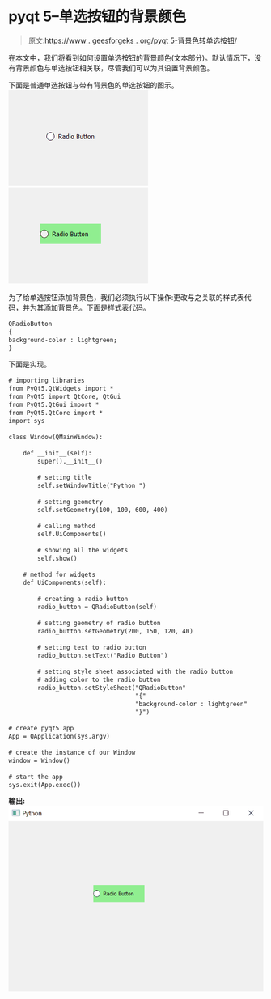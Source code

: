 # pyqt 5–单选按钮的背景颜色

> 原文:[https://www . geesforgeks . org/pyqt 5-背景色转单选按钮/](https://www.geeksforgeeks.org/pyqt5-background-color-to-radio-button/)

在本文中，我们将看到如何设置单选按钮的背景颜色(文本部分)。默认情况下，没有背景颜色与单选按钮相关联，尽管我们可以为其设置背景颜色。

下面是普通单选按钮与带有背景色的单选按钮的图示。
![](img/bb9d7bf145a13348a7a0d1f77862a3bf.png) ![](img/b2a77ea66e71cc60611af0eb7f64df54.png)

为了给单选按钮添加背景色，我们必须执行以下操作:更改与之关联的样式表代码，并为其添加背景色。下面是样式表代码。

```
QRadioButton
{
background-color : lightgreen;
}

```

下面是实现。

```
# importing libraries
from PyQt5.QtWidgets import * 
from PyQt5 import QtCore, QtGui
from PyQt5.QtGui import * 
from PyQt5.QtCore import * 
import sys

class Window(QMainWindow):

    def __init__(self):
        super().__init__()

        # setting title
        self.setWindowTitle("Python ")

        # setting geometry
        self.setGeometry(100, 100, 600, 400)

        # calling method
        self.UiComponents()

        # showing all the widgets
        self.show()

    # method for widgets
    def UiComponents(self):

        # creating a radio button
        radio_button = QRadioButton(self)

        # setting geometry of radio button
        radio_button.setGeometry(200, 150, 120, 40)

        # setting text to radio button
        radio_button.setText("Radio Button")

        # setting style sheet associated with the radio button
        # adding color to the radio button
        radio_button.setStyleSheet("QRadioButton"
                                   "{"
                                   "background-color : lightgreen"
                                   "}")

# create pyqt5 app
App = QApplication(sys.argv)

# create the instance of our Window
window = Window()

# start the app
sys.exit(App.exec())
```

**输出:**
![](img/2b5e94a4e41f7c78677eeca72507902d.png)